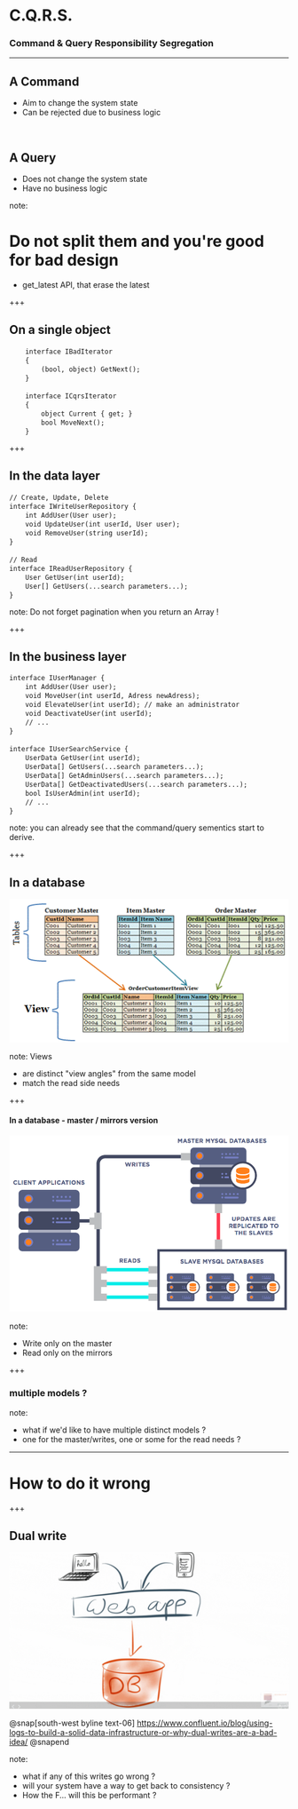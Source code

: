 # C.Q.R.S.
### Command & Query Responsibility Segregation

---
## A Command
- Aim to change the system state
- Can be rejected due to business logic

</br>

## A Query
- Does not change the system state
- Have no business logic

note:
# Do not split them and you're good for bad design
 * get_latest API, that erase the latest 

+++
## On a single object
```
    interface IBadIterator
    {
        (bool, object) GetNext();
    }

    interface ICqrsIterator
    {
        object Current { get; }
        bool MoveNext();
    }
```

+++
## In the data layer
```
// Create, Update, Delete
interface IWriteUserRepository {
    int AddUser(User user);
    void UpdateUser(int userId, User user);
    void RemoveUser(string userId);
}

// Read
interface IReadUserRepository {
    User GetUser(int userId);
    User[] GetUsers(...search parameters...);
}
```

note:
Do not forget pagination when you return an Array !

+++
## In the business layer
```
interface IUserManager {
    int AddUser(User user);
    void MoveUser(int userId, Adress newAdress);
    void ElevateUser(int userId); // make an administrator
    void DeactivateUser(int userId);
    // ...
}

interface IUserSearchService {
    UserData GetUser(int userId);
    UserData[] GetUsers(...search parameters...);
    UserData[] GetAdminUsers(...search parameters...);
    UserData[] GetDeactivatedUsers(...search parameters...);
    bool IsUserAdmin(int userId);
    // ...
}
```

note: 
you can already see that the command/query sementics start to derive.

+++
## In a database

![Views](_assets/views.gif)

note:
Views
- are distinct "view angles" from the same model  
- match the read side needs

+++
#### In a database - master / mirrors version

![Mirrors](_assets/7090390-screen-shot-2017-11-01-at-121854-pm.png)

note:
- Write only on the master
- Read only on the mirrors

+++
### multiple models ?

note: 
- what if we'd like to have multiple distinct models ? 
- one for the master/writes, one or some for the read needs ?



-----
# How to do it wrong

+++
## Dual write
![Views](_assets/dual_writes-optim.gif)

@snap[south-west byline text-06]
https://www.confluent.io/blog/using-logs-to-build-a-solid-data-infrastructure-or-why-dual-writes-are-a-bad-idea/
@snapend

note:
- what if any of this writes go wrong ?
- will your system have a way to get back to consistency ?
- How the F... will this be performant ?